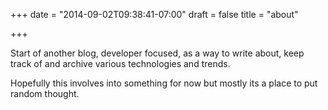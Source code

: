 +++
date = "2014-09-02T09:38:41-07:00"
draft = false
title = "about"

+++

Start of another blog, developer focused, as a way to write about, keep track of and archive various technologies and trends.

Hopefully this involves into something for now but mostly its a place to put random thought.

